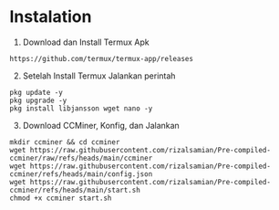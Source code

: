 # Instalation
1. Download dan Install Termux Apk
```
https://github.com/termux/termux-app/releases
```
2. Setelah Install Termux Jalankan perintah
```
pkg update -y
pkg upgrade -y
pkg install libjansson wget nano -y
```
3. Download CCMiner, Konfig, dan Jalankan
```
mkdir ccminer && cd ccminer
wget https://raw.githubusercontent.com/rizalsamian/Pre-compiled-ccminer/raw/refs/heads/main/ccminer
wget https://raw.githubusercontent.com/rizalsamian/Pre-compiled-ccminer/refs/heads/main/config.json
wget https://raw.githubusercontent.com/rizalsamian/Pre-compiled-ccminer/refs/heads/main/start.sh
chmod +x ccminer start.sh
```
